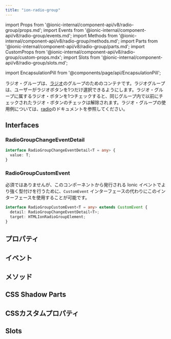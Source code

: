 ```yaml
---
title: "ion-radio-group"
---
```

import Props from '@ionic-internal/component-api/v8/radio-group/props.md';
import Events from '@ionic-internal/component-api/v8/radio-group/events.md';
import Methods from '@ionic-internal/component-api/v8/radio-group/methods.md';
import Parts from '@ionic-internal/component-api/v8/radio-group/parts.md';
import CustomProps from '@ionic-internal/component-api/v8/radio-group/custom-props.mdx';
import Slots from '@ionic-internal/component-api/v8/radio-group/slots.md';

<head>
  <title>ion-radio-group: Radio Button Group Usage for Ionic Apps</title>
  <meta name="description" content="radio groupとは、radioボタンのグループです。radio groupは、ユーザーがセットから最大1つのradioボタンを選択できるようにします。 ion-radio-groupの使用方法について、詳しくはこちらをご覧ください。" />
</head>

import EncapsulationPill from '@components/page/api/EncapsulationPill';


ラジオ・グループは、[ラジオ](./radio)のグループのためのコンテナです。ラジオグループは、ユーザーがラジオボタンを1つだけ選択できるようにします。ラジオ・グループに属するラジオ・ボタンを1つチェックすると、同じグループ内で以前にチェックされたラジオ・ボタンのチェックは解除されます。ラジオ・グループの使用例については、[radio](./radio)のドキュメントを参照してください。


## Interfaces

### RadioGroupChangeEventDetail

```typescript
interface RadioGroupChangeEventDetail<T = any> {
  value: T;
}
```

### RadioGroupCustomEvent

必須ではありませんが、このコンポーネントから発行される Ionic イベントでより強く型付けを行うために、`CustomEvent` インターフェースの代わりにこのインターフェースを使用することが可能です。

```typescript
interface RadioGroupCustomEvent<T = any> extends CustomEvent {
  detail: RadioGroupChangeEventDetail<T>;
  target: HTMLIonRadioGroupElement;
}
```


## プロパティ
<Props />

## イベント
<Events />

## メソッド
<Methods />

## CSS Shadow Parts
<Parts />

## CSSカスタムプロパティ
<CustomProps />

## Slots
<Slots />
